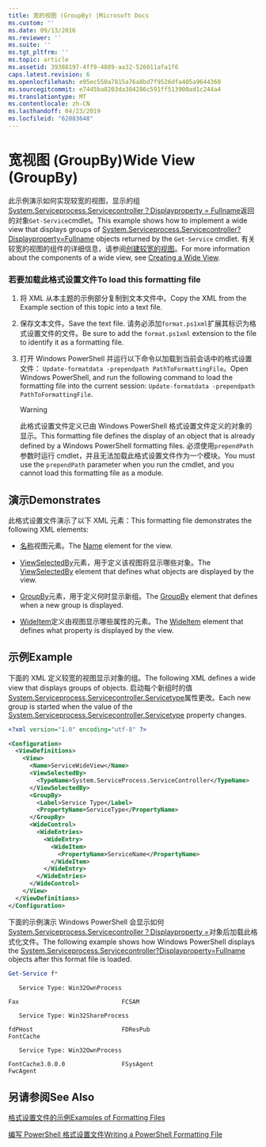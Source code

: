 ```yaml
---
title: 宽的视图 (GroupBy) |Microsoft Docs
ms.custom: ''
ms.date: 09/13/2016
ms.reviewer: ''
ms.suite: ''
ms.tgt_pltfrm: ''
ms.topic: article
ms.assetid: 39388197-4ff9-4889-aa32-526011afa1f6
caps.latest.revision: 6
ms.openlocfilehash: e95ec550a7815a76a8bd7f9526dfa405a9644360
ms.sourcegitcommit: e7445ba8203da304286c591ff513900ad1c244a4
ms.translationtype: MT
ms.contentlocale: zh-CN
ms.lasthandoff: 04/23/2019
ms.locfileid: "62083648"
---
```

# <a name="wide-view-groupby"></a><span data-ttu-id="1a223-102">宽视图 (GroupBy)</span><span class="sxs-lookup"><span data-stu-id="1a223-102">Wide View (GroupBy)</span></span>

<span data-ttu-id="1a223-103">此示例演示如何实现较宽的视图，显示的组[System.Serviceprocess.Servicecontroller？Displayproperty = Fullname](/dotnet/api/System.ServiceProcess.ServiceController)返回的对象`Get-Service`cmdlet。</span><span class="sxs-lookup"><span data-stu-id="1a223-103">This example shows how to implement a wide view that displays groups of [System.Serviceprocess.Servicecontroller?Displayproperty=Fullname](/dotnet/api/System.ServiceProcess.ServiceController) objects returned by the `Get-Service` cmdlet.</span></span> <span data-ttu-id="1a223-104">有关较宽的视图的组件的详细信息，请参阅[创建较宽的视图](./creating-a-wide-view.md)。</span><span class="sxs-lookup"><span data-stu-id="1a223-104">For more information about the components of a wide view, see [Creating a Wide View](./creating-a-wide-view.md).</span></span>

### <a name="to-load-this-formatting-file"></a><span data-ttu-id="1a223-105">若要加载此格式设置文件</span><span class="sxs-lookup"><span data-stu-id="1a223-105">To load this formatting file</span></span>

1. <span data-ttu-id="1a223-106">将 XML 从本主题的示例部分复制到文本文件中。</span><span class="sxs-lookup"><span data-stu-id="1a223-106">Copy the XML from the Example section of this topic into a text file.</span></span>

2. <span data-ttu-id="1a223-107">保存文本文件。</span><span class="sxs-lookup"><span data-stu-id="1a223-107">Save the text file.</span></span> <span data-ttu-id="1a223-108">请务必添加`format.ps1xml`扩展其标识为格式设置文件的文件。</span><span class="sxs-lookup"><span data-stu-id="1a223-108">Be sure to add the `format.ps1xml` extension to the file to identify it as a formatting file.</span></span>

3. <span data-ttu-id="1a223-109">打开 Windows PowerShell 并运行以下命令以加载到当前会话中的格式设置文件： `Update-formatdata -prependpath PathToFormattingFile`。</span><span class="sxs-lookup"><span data-stu-id="1a223-109">Open Windows PowerShell, and run the following command to load the formatting file into the current session: `Update-formatdata -prependpath PathToFormattingFile`.</span></span>

   > [!WARNING]
   > <span data-ttu-id="1a223-110">此格式设置文件定义已由 Windows PowerShell 格式设置文件定义的对象的显示。</span><span class="sxs-lookup"><span data-stu-id="1a223-110">This formatting file defines the display of an object that is already defined by a Windows PowerShell formatting files.</span></span> <span data-ttu-id="1a223-111">必须使用`prependPath`参数时运行 cmdlet，并且无法加载此格式设置文件作为一个模块。</span><span class="sxs-lookup"><span data-stu-id="1a223-111">You must use the `prependPath` parameter when you run the cmdlet, and you cannot load this formatting file as a module.</span></span>

## <a name="demonstrates"></a><span data-ttu-id="1a223-112">演示</span><span class="sxs-lookup"><span data-stu-id="1a223-112">Demonstrates</span></span>

<span data-ttu-id="1a223-113">此格式设置文件演示了以下 XML 元素：</span><span class="sxs-lookup"><span data-stu-id="1a223-113">This formatting file demonstrates the following XML elements:</span></span>

- <span data-ttu-id="1a223-114">[名称](./name-element-for-view-format.md)视图元素。</span><span class="sxs-lookup"><span data-stu-id="1a223-114">The [Name](./name-element-for-view-format.md) element for the view.</span></span>

- <span data-ttu-id="1a223-115">[ViewSelectedBy](./viewselectedby-element-format.md)元素，用于定义该视图将显示哪些对象。</span><span class="sxs-lookup"><span data-stu-id="1a223-115">The [ViewSelectedBy](./viewselectedby-element-format.md) element that defines what objects are displayed by the view.</span></span>

- <span data-ttu-id="1a223-116">[GroupBy](./groupby-element-for-view-format.md)元素，用于定义何时显示新组。</span><span class="sxs-lookup"><span data-stu-id="1a223-116">The [GroupBy](./groupby-element-for-view-format.md) element that defines when a new group is displayed.</span></span>

- <span data-ttu-id="1a223-117">[WideItem](./wideitem-element-for-widecontrol-format.md)定义由视图显示哪些属性的元素。</span><span class="sxs-lookup"><span data-stu-id="1a223-117">The [WideItem](./wideitem-element-for-widecontrol-format.md) element that defines what property is displayed by the view.</span></span>

## <a name="example"></a><span data-ttu-id="1a223-118">示例</span><span class="sxs-lookup"><span data-stu-id="1a223-118">Example</span></span>

<span data-ttu-id="1a223-119">下面的 XML 定义较宽的视图显示对象的组。</span><span class="sxs-lookup"><span data-stu-id="1a223-119">The following XML defines a wide view that displays groups of objects.</span></span> <span data-ttu-id="1a223-120">启动每个新组时的值[System.Serviceprocess.Servicecontroller.Servicetype](/dotnet/api/System.ServiceProcess.ServiceController.ServiceType)属性更改。</span><span class="sxs-lookup"><span data-stu-id="1a223-120">Each new group is started when the value of the [System.Serviceprocess.Servicecontroller.Servicetype](/dotnet/api/System.ServiceProcess.ServiceController.ServiceType) property changes.</span></span>

```xml
<?xml version="1.0" encoding="utf-8" ?>

<Configuration>
  <ViewDefinitions>
    <View>
      <Name>ServiceWideView</Name>
      <ViewSelectedBy>
        <TypeName>System.ServiceProcess.ServiceController</TypeName>
      </ViewSelectedBy>
      <GroupBy>
        <Label>Service Type</Label>
        <PropertyName>ServiceType</PropertyName>
      </GroupBy>
      <WideControl>
        <WideEntries>
          <WideEntry>
            <WideItem>
              <PropertyName>ServiceName</PropertyName>
            </WideItem>
          </WideEntry>
        </WideEntries>
      </WideControl>
    </View>
  </ViewDefinitions>
</Configuration>
```

<span data-ttu-id="1a223-121">下面的示例演示 Windows PowerShell 会显示如何[System.Serviceprocess.Servicecontroller？Displayproperty =](/dotnet/api/System.ServiceProcess.ServiceController)对象后加载此格式化文件。</span><span class="sxs-lookup"><span data-stu-id="1a223-121">The following example shows how Windows PowerShell displays the [System.Serviceprocess.Servicecontroller?Displayproperty=Fullname](/dotnet/api/System.ServiceProcess.ServiceController) objects after this format file is loaded.</span></span>

```powershell
Get-Service f*
```

```output
   Service Type: Win32OwnProcess

Fax                             FCSAM

   Service Type: Win32ShareProcess

fdPHost                         FDResPub
FontCache

   Service Type: Win32OwnProcess

FontCache3.0.0.0                FSysAgent
FwcAgent
```

## <a name="see-also"></a><span data-ttu-id="1a223-122">另请参阅</span><span class="sxs-lookup"><span data-stu-id="1a223-122">See Also</span></span>

[<span data-ttu-id="1a223-123">格式设置文件的示例</span><span class="sxs-lookup"><span data-stu-id="1a223-123">Examples of Formatting Files</span></span>](./examples-of-formatting-files.md)

[<span data-ttu-id="1a223-124">编写 PowerShell 格式设置文件</span><span class="sxs-lookup"><span data-stu-id="1a223-124">Writing a PowerShell Formatting File</span></span>](./writing-a-powershell-formatting-file.md)

